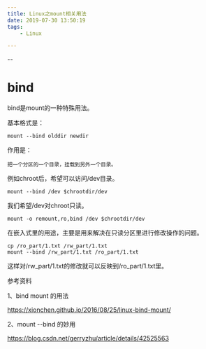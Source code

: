 ```yaml
---
title: Linux之mount相关用法
date: 2019-07-30 13:50:19
tags:
	- Linux

---
```


--

# bind

bind是mount的一种特殊用法。

基本格式是：

```
mount --bind olddir newdir
```

作用是：

```
把一个分区的一个目录，挂载到另外一个目录。
```

例如chroot后，希望可以访问/dev目录。

```
mount --bind /dev $chrootdir/dev
```

我们希望/dev对chroot只读。

```
mount -o remount,ro,bind /dev $chrootdir/dev
```



在嵌入式里的用途，主要是用来解决在只读分区里进行修改操作的问题。

```
cp /ro_part/1.txt /rw_part/1.txt
mount --bind /rw_part/1.txt /ro_part/1.txt
```

这样对/rw_part/1.txt的修改就可以反映到/ro_part/1.txt里。



参考资料

1、bind mount 的用法

https://xionchen.github.io/2016/08/25/linux-bind-mount/

2、mount --bind 的妙用

https://blog.csdn.net/gerryzhu/article/details/42525563